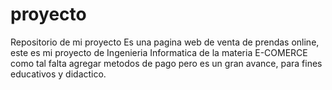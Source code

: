 # proyecto
Repositorio de mi proyecto
Es una pagina web de venta de prendas online, este es mi proyecto de Ingenieria Informatica de la materia E-COMERCE como tal falta agregar metodos de pago pero es un gran avance,
para fines educativos y didactico.
